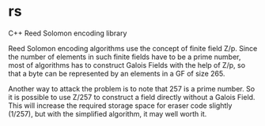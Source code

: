 rs
==

C++ Reed Solomon encoding library

Reed Solomon encoding algorithms use the concept of finite field Z/p. Since the number of elements in such finite fields have to be a prime number, most of algorithms has to construct Galois Fields with the help of Z/p, so that a byte can be represented by an elements in a GF of size 265.

Another way to attack the problem is to note that 257 is a prime number. So it is possible to use Z/257 to construct a field directly without a Galois Field. This will increase the required storage space for eraser code slightly (1/257), but with the simplified algorithm, it may well worth it.

